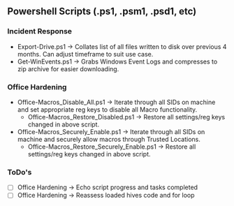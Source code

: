 ## Powershell Scripts (.ps1, .psm1, .psd1, etc)



### Incident Response
- Export-Drive.ps1 -> Collates list of all files written to disk over previous 4 months. Can adjust timeframe to suit use case.
- Get-WinEvents.ps1 -> Grabs Windows Event Logs and compresses to zip archive for easier downloading.


### Office Hardening
- Office-Macros_Disable_All.ps1 -> Iterate through all SIDs on machine and set appropriate reg keys to disable all Macro functionality.
  - Office-Macros_Restore_Disabled.ps1 -> Restore all settings/reg keys changed in above script.
- Office-Macros_Securely_Enable.ps1 -> Iterate through all SIDs on machine and securely allow macros through Trusted Locations.
  - Office-Macros_Restore_Securely_Enable.ps1 -> Restore all settings/reg keys changed in above script.



### ToDo's
- [ ] Office Hardening -> Echo script progress and tasks completed
- [ ] Office Hardening -> Reassess loaded hives code and for loop
